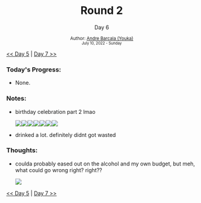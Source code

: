 <div align="center">
    <h1>Round 2</h1>
    <p>Day 6</p>
    <sub>
      Author: <a href="https://github.com/yrnmsk" target="_blank">Andre Barcala (Youka)</a>
      <br>
      <small>July 10, 2022 - Sunday</small>
    </sub>
  </div>

[<< Day 5](day005.md) | [Day 7 >>](day007.md)

### Today's Progress:

- None.

### Notes:

- birthday celebration part 2 lmao

  <img src='https://cdn.betterttv.net/emote/5aa1d0e311237146531078b0/1x'><img src='https://cdn.betterttv.net/emote/5aa1d0e311237146531078b0/1x'><img src='https://cdn.betterttv.net/emote/5aa1d0e311237146531078b0/1x'><img src='https://cdn.betterttv.net/emote/5aa1d0e311237146531078b0/1x'><img src='https://cdn.betterttv.net/emote/5aa1d0e311237146531078b0/1x'><img src='https://cdn.betterttv.net/emote/5aa1d0e311237146531078b0/1x'><img src='https://cdn.betterttv.net/emote/5aa1d0e311237146531078b0/1x'>
- drinked a lot. definitely didnt got wasted

### Thoughts:

- coulda probably eased out on the alcohol and my own budget, but meh, what could go wrong right? right??

  <img src='https://cdn.betterttv.net/emote/58e5abdaf3ef4c75c9c6f0f9/1x'>

[<< Day 5](day005.md) | [Day 7 >>](day007.md)

